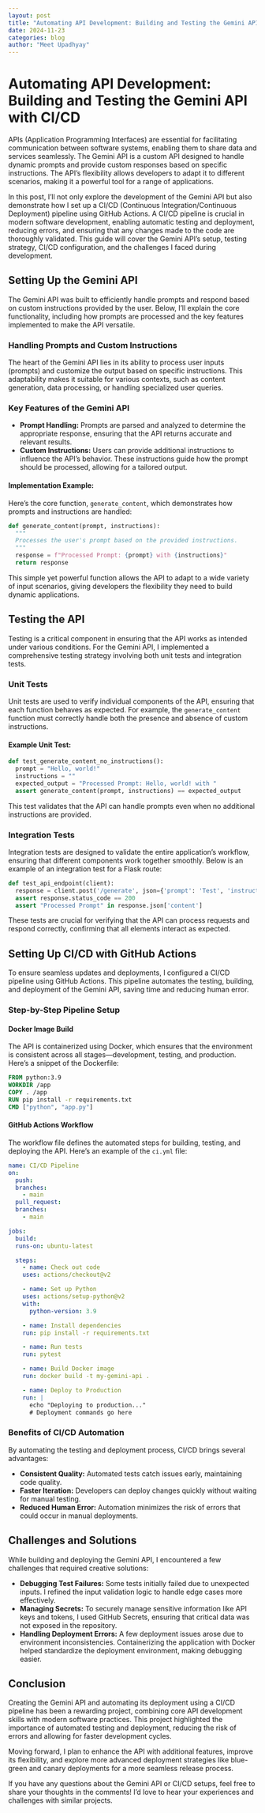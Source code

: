 ```yaml
---
layout: post
title: "Automating API Development: Building and Testing the Gemini API with CI/CD"
date: 2024-11-23
categories: blog
author: "Meet Upadhyay"
---
```


# Automating API Development: Building and Testing the Gemini API with CI/CD

APIs (Application Programming Interfaces) are essential for facilitating communication between software systems, enabling them to share data and services seamlessly. The Gemini API is a custom API designed to handle dynamic prompts and provide custom responses based on specific instructions. The API’s flexibility allows developers to adapt it to different scenarios, making it a powerful tool for a range of applications.

In this post, I’ll not only explore the development of the Gemini API but also demonstrate how I set up a CI/CD (Continuous Integration/Continuous Deployment) pipeline using GitHub Actions. A CI/CD pipeline is crucial in modern software development, enabling automatic testing and deployment, reducing errors, and ensuring that any changes made to the code are thoroughly validated. This guide will cover the Gemini API’s setup, testing strategy, CI/CD configuration, and the challenges I faced during development.

## Setting Up the Gemini API

The Gemini API was built to efficiently handle prompts and respond based on custom instructions provided by the user. Below, I’ll explain the core functionality, including how prompts are processed and the key features implemented to make the API versatile.

### Handling Prompts and Custom Instructions

The heart of the Gemini API lies in its ability to process user inputs (prompts) and customize the output based on specific instructions. This adaptability makes it suitable for various contexts, such as content generation, data processing, or handling specialized user queries.

### Key Features of the Gemini API

- **Prompt Handling:** Prompts are parsed and analyzed to determine the appropriate response, ensuring that the API returns accurate and relevant results.
- **Custom Instructions:** Users can provide additional instructions to influence the API’s behavior. These instructions guide how the prompt should be processed, allowing for a tailored output.

#### Implementation Example:

Here’s the core function, `generate_content`, which demonstrates how prompts and instructions are handled:

```python
def generate_content(prompt, instructions):
  """
  Processes the user's prompt based on the provided instructions.
  """
  response = f"Processed Prompt: {prompt} with {instructions}"
  return response
```

This simple yet powerful function allows the API to adapt to a wide variety of input scenarios, giving developers the flexibility they need to build dynamic applications.

## Testing the API

Testing is a critical component in ensuring that the API works as intended under various conditions. For the Gemini API, I implemented a comprehensive testing strategy involving both unit tests and integration tests.

### Unit Tests

Unit tests are used to verify individual components of the API, ensuring that each function behaves as expected. For example, the `generate_content` function must correctly handle both the presence and absence of custom instructions.

#### Example Unit Test:

```python
def test_generate_content_no_instructions():
  prompt = "Hello, world!"
  instructions = ""
  expected_output = "Processed Prompt: Hello, world! with "
  assert generate_content(prompt, instructions) == expected_output
```

This test validates that the API can handle prompts even when no additional instructions are provided.

### Integration Tests

Integration tests are designed to validate the entire application’s workflow, ensuring that different components work together smoothly. Below is an example of an integration test for a Flask route:

```python
def test_api_endpoint(client):
  response = client.post('/generate', json={'prompt': 'Test', 'instructions': 'Example'})
  assert response.status_code == 200
  assert "Processed Prompt" in response.json['content']
```

These tests are crucial for verifying that the API can process requests and respond correctly, confirming that all elements interact as expected.

## Setting Up CI/CD with GitHub Actions

To ensure seamless updates and deployments, I configured a CI/CD pipeline using GitHub Actions. This pipeline automates the testing, building, and deployment of the Gemini API, saving time and reducing human error.

### Step-by-Step Pipeline Setup

#### Docker Image Build

The API is containerized using Docker, which ensures that the environment is consistent across all stages—development, testing, and production. Here’s a snippet of the Dockerfile:

```dockerfile
FROM python:3.9
WORKDIR /app
COPY . /app
RUN pip install -r requirements.txt
CMD ["python", "app.py"]
```

#### GitHub Actions Workflow

The workflow file defines the automated steps for building, testing, and deploying the API. Here’s an example of the `ci.yml` file:

```yaml
name: CI/CD Pipeline
on:
  push:
  branches:
    - main
  pull_request:
  branches:
    - main

jobs:
  build:
  runs-on: ubuntu-latest

  steps:
    - name: Check out code
    uses: actions/checkout@v2

    - name: Set up Python
    uses: actions/setup-python@v2
    with:
      python-version: 3.9

    - name: Install dependencies
    run: pip install -r requirements.txt

    - name: Run tests
    run: pytest

    - name: Build Docker image
    run: docker build -t my-gemini-api .

    - name: Deploy to Production
    run: |
      echo "Deploying to production..."
      # Deployment commands go here
```

### Benefits of CI/CD Automation

By automating the testing and deployment process, CI/CD brings several advantages:

- **Consistent Quality:** Automated tests catch issues early, maintaining code quality.
- **Faster Iteration:** Developers can deploy changes quickly without waiting for manual testing.
- **Reduced Human Error:** Automation minimizes the risk of errors that could occur in manual deployments.

## Challenges and Solutions

While building and deploying the Gemini API, I encountered a few challenges that required creative solutions:

- **Debugging Test Failures:** Some tests initially failed due to unexpected inputs. I refined the input validation logic to handle edge cases more effectively.
- **Managing Secrets:** To securely manage sensitive information like API keys and tokens, I used GitHub Secrets, ensuring that critical data was not exposed in the repository.
- **Handling Deployment Errors:** A few deployment issues arose due to environment inconsistencies. Containerizing the application with Docker helped standardize the deployment environment, making debugging easier.

## Conclusion

Creating the Gemini API and automating its deployment using a CI/CD pipeline has been a rewarding project, combining core API development skills with modern software practices. This project highlighted the importance of automated testing and deployment, reducing the risk of errors and allowing for faster development cycles.

Moving forward, I plan to enhance the API with additional features, improve its flexibility, and explore more advanced deployment strategies like blue-green and canary deployments for a more seamless release process.

If you have any questions about the Gemini API or CI/CD setups, feel free to share your thoughts in the comments! I’d love to hear your experiences and challenges with similar projects.
